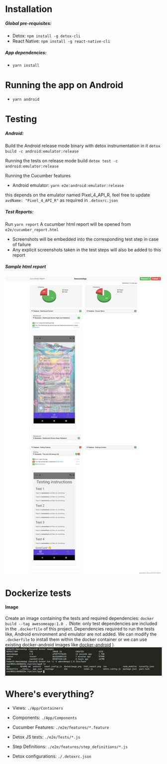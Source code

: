 # Installation

##### Global pre-requisites:

-   Detox: `npm install -g detox-cli`
-   React Native: `npm install -g react-native-cli`

##### App dependencies:
-   `yarn install`

# Running the app on Android

- `yarn android`

# Testing
##### Android:
Build the Android release mode binary with detox instrumentation in it
`detox build -c android:emulator:release`

Running the tests on release mode build
`detox test -c android:emulator:release`

Running the Cucumber features 
-   Android emulator: `yarn e2e:android:emulator:release` 

this depends on the emulator named Pixel_4_API_R, feel free to update `avdName: "Pixel_4_API_R"` as required in `.detoxrc.json`

##### Test Reports:
Run `yarn report`
A cucumber html report will be opened from `e2e/cucumber_report.html`
- Screenshots will be embedded into the corresponding test step in case of failure
- Any explicit screenshots taken in the test steps will also be added to this report

##### Sample html report
![Cucumber html report](html_report.png?raw=true "Cucumber html report")

# Dockerize tests
#### Image
Create an image containing the tests and required dependencies:
`docker build --tag awesomeapp:1.0 .`
(Note: only test dependencies are included in the `.dockerfile` of this project. Dependencies required to run the tests like, Android environment and emulator are not added. We can modify the `.dockerfile` to install them within the docker container or we can use existing docker-android images like [docker-android](https://github.com/budtmo/docker-android) ) 
![Dockerized Tests Image](dockerimage.png?raw=true "Dockerized tests image")



# Where's everything?

-   Views: `./App/Containers`

-   Components: `./App/Components`

-   Cucumber Features: `./e2e/features/*.feature`

-   Detox JS tests: `./e2e/Tests/*.js`

-   Step Definitions: `./e2e/features/step_definitions/*.js`

-   Detox configurations: `./.detoxrc.json`
